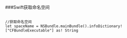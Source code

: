 ###Swift获取命名空间
``` objc 

//获取命名空间 
let spaceName = NSBundle.mainBundle().infoDictionary!["CFBundleExecutable"] as! String
```